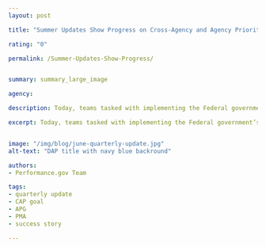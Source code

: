 ```yaml
---
layout: post

title: "Summer Updates Show Progress on Cross-Agency and Agency Priority Goals "

rating: "0"

permalink: /Summer-Updates-Show-Progress/


summary: summary_large_image

agency: 

description: Today, teams tasked with implementing the Federal government’s high-priority initiatives released their June 2019 progress updates for both Cross-Agency Priority (CAP) Goals and Agency Priority Goals (APGs).

excerpt: Today, teams tasked with implementing the Federal government’s high-priority initiatives released their June 2019 progress updates for both Cross-Agency Priority (CAP) Goals and Agency Priority Goals (APGs).


image: "/img/blog/june-quarterly-update.jpg"
alt-text: "DAP title with navy blue backround"

authors:
- Performance.gov Team

tags:
- quarterly update
- CAP goal
- APG
- PMA
- success story

---
```

